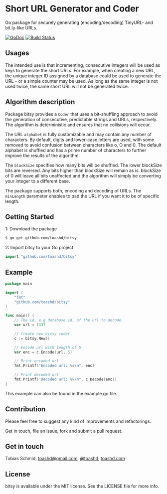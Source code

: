 # Short URL Generator and Coder

Go package for securely generating (encoding/decoding) TinyURL- and bit.ly-like URLs.

[![GoDoc](https://godoc.org/github.com/toashd/bitsy?status.svg)](https://godoc.org/github.com/toashd/bitsy)
[![Build Status](https://travis-ci.org/toashd/bitsy.svg)](https://travis-ci.org/toashd/bitsy)

## Usages

The intended use is that incrementing, consecutive integers will be used as keys to generate the short URLs. For example, when creating a new URL, the unique integer ID assigned by a database could be used to generate the URL - or a simple counter may be used. As long as the same integer is not used twice, the same short URL will not be generated twice.

## Algorithm description
Package bitsy provides a `Coder` that uses a bit-shuffling approach to avoid the generation of consecutive, predictable strings and URLs, respectively. The algorithm is deterministic and ensures that no collisions will occur.

The URL `alphabet` is fully customizable and may contain any number of characters. By default, digits and lower-case letters are used, with some removed to avoid confusion between characters like o, O and 0. The default alphabet is shuffled and has a prime number of characters to further improve the results of the algorithm.

The `blockSize` specifies how many bits will be shuffled. The lower blockSize bits are reversed. Any bits higher than blockSize will remain as is. blockSize of 0 will leave all bits unaffected and the algorithm will simply be converting your integer to a different base.

The package supports both, encoding and decoding of URLs. The `minLength` parameter enables to pad the URL if you want it to be of specific length.

## Getting Started

1: Download the package

```bash
$ go get github.com/toashd/bitsy
```

2: Import bitsy to your Go project

```go
import "github.com/toashd/bitsy"
```

## Example

```go
package main

import (
	"fmt"
	"github.com/toashd/bitsy"
)

func main() {
	// The id, e.g database id, of the url to decode.
	var url = 1337

	// Create new bitsy coder
	c := bitsy.New()

	// Encode url with length of 5
	var enc = c.Encode(url, 5)

	// Print encoded url
	fmt.Printf("Encoded url: %s\n", enc)

	// Print decoded url
	fmt.Printf("Decoded url: %v\n", c.Decode(enc))
}
```

This example can also be found in the example.go file.

## Contribution

Please feel free to suggest any kind of improvements and refactorings.

Get in touch, file an issue, fork and submit a pull request.

## Get in touch

Tobias Schmid, toashd@gmail.com, [@toashd](http://twitter.com/toashd), [toashd.com](http://toashd.com)

## License

bitsy is available under the MIT license. See the LICENSE file for more info.
